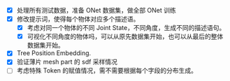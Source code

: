  - [x] 处理所有测试数据，准备 ONet 数据集，做全部 ONet 训练
 - [x] 修改提示词，使得每个物体对应多个描述语。
    - [x] 考虑对同一个物体的不同 Joint State，不同角度，生成不同的描述语句。
    - [x] 可视化不同角度的物体吗，可以从原先数据集开始，也可以从最后的整体数据集开始。
 - [x] Tree Position Embedding.
 - [x] 验证薄片 mesh part 的 sdf 采样情况
 - [ ] 考虑特殊 Token 的赋值情况，需不需要根据每个字段的分布生成。